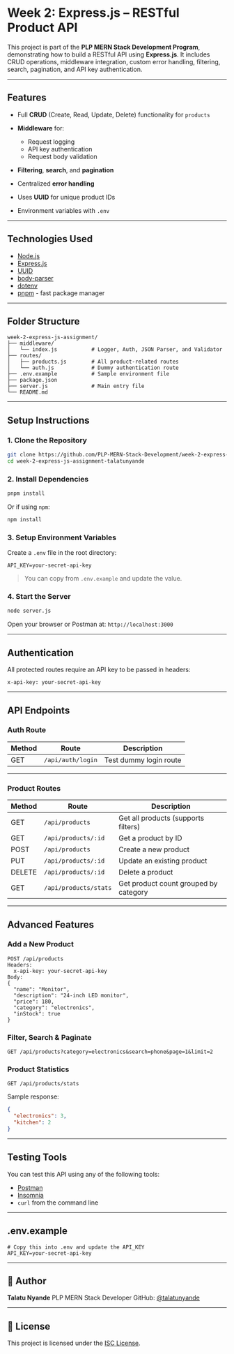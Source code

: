 #  Week 2: Express.js – RESTful Product API

This project is part of the **PLP MERN Stack Development Program**, demonstrating how to build a RESTful API using **Express.js**. It includes CRUD operations, middleware integration, custom error handling, filtering, search, pagination, and API key authentication.

---

##  Features

* Full **CRUD** (Create, Read, Update, Delete) functionality for `products`
* **Middleware** for:

  * Request logging
  * API key authentication
  * Request body validation
* **Filtering**, **search**, and **pagination**
* Centralized **error handling**
* Uses **UUID** for unique product IDs
* Environment variables with `.env`

---

## Technologies Used

* [Node.js](https://nodejs.org/)
* [Express.js](https://expressjs.com/)
* [UUID](https://www.npmjs.com/package/uuid)
* [body-parser](https://www.npmjs.com/package/body-parser)
* [dotenv](https://www.npmjs.com/package/dotenv)
* [pnpm](https://pnpm.io/) - fast package manager

---

## Folder Structure

```
week-2-express-js-assignment/
├── middleware/
│   └── index.js           # Logger, Auth, JSON Parser, and Validator
├── routes/
│   ├── products.js        # All product-related routes
│   └── auth.js            # Dummy authentication route
├── .env.example           # Sample environment file
├── package.json
├── server.js              # Main entry file
└── README.md
```

---

## Setup Instructions

### 1. Clone the Repository

```bash
git clone https://github.com/PLP-MERN-Stack-Development/week-2-express-js-assignment-talatunyande.git
cd week-2-express-js-assignment-talatunyande
```

### 2. Install Dependencies

```bash
pnpm install
```

Or if using `npm`:

```bash
npm install
```

### 3. Setup Environment Variables

Create a `.env` file in the root directory:

```env
API_KEY=your-secret-api-key
```

> You can copy from `.env.example` and update the value.

### 4. Start the Server

```bash
node server.js
```

Open your browser or Postman at: `http://localhost:3000`

---

##  Authentication

All protected routes require an API key to be passed in headers:

```http
x-api-key: your-secret-api-key
```

---

##  API Endpoints

### Auth Route

| Method | Route             | Description            |
| ------ | ----------------- | ---------------------- |
| GET    | `/api/auth/login` | Test dummy login route |

---

### Product Routes

| Method | Route                 | Description                           |
| ------ | --------------------- | ------------------------------------- |
| GET    | `/api/products`       | Get all products (supports filters)   |
| GET    | `/api/products/:id`   | Get a product by ID                   |
| POST   | `/api/products`       | Create a new product                  |
| PUT    | `/api/products/:id`   | Update an existing product            |
| DELETE | `/api/products/:id`   | Delete a product                      |
| GET    | `/api/products/stats` | Get product count grouped by category |

---

##  Advanced Features

###  Add a New Product

```http
POST /api/products
Headers:
  x-api-key: your-secret-api-key
Body:
{
  "name": "Monitor",
  "description": "24-inch LED monitor",
  "price": 180,
  "category": "electronics",
  "inStock": true
}
```

###  Filter, Search & Paginate

```http
GET /api/products?category=electronics&search=phone&page=1&limit=2
```

###  Product Statistics

```http
GET /api/products/stats
```

Sample response:

```json
{
  "electronics": 3,
  "kitchen": 2
}
```

---

##  Testing Tools

You can test this API using any of the following tools:

* [Postman](https://www.postman.com/)
* [Insomnia](https://insomnia.rest/)
* `curl` from the command line

---

## .env.example

```env
# Copy this into .env and update the API_KEY
API_KEY=your-secret-api-key
```

---

## 👤 Author

**Talatu Nyande**
PLP MERN Stack Developer
GitHub: [@talatunyande](https://github.com/talatunyande)

---

## 📓 License

This project is licensed under the [ISC License](https://opensource.org/licenses/ISC).


